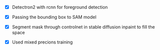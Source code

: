 - [x] Detectron2 with rcnn for foreground detection
- [x] Passing the bounding box to SAM model
- [x] Segment mask through controlnet in stable diffusion inpaint to fill the space
- [x] Used mixed precions training

